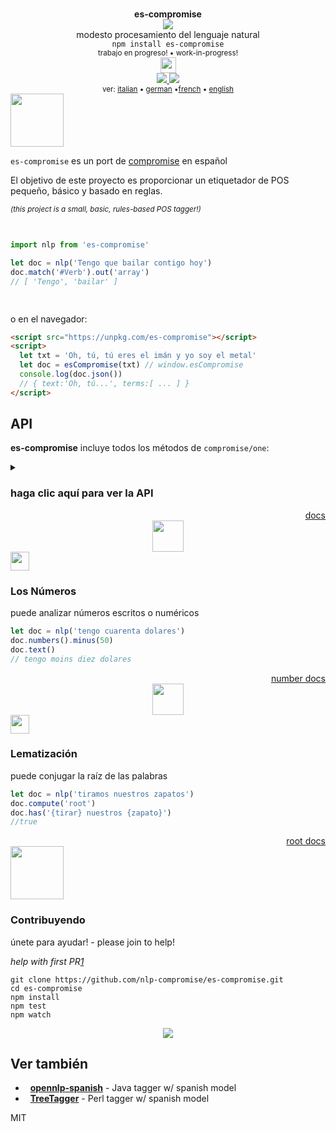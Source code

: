 <div align="center">
  <img height="15px" src="https://user-images.githubusercontent.com/399657/68221862-17ceb980-ffb8-11e9-87d4-7b30b6488f16.png"/>
  <div><b>es-compromise</b></div>
  <img src="https://user-images.githubusercontent.com/399657/68222691-6597f180-ffb9-11e9-8a32-a7f38aa8bded.png"/>
  <div>modesto procesamiento del lenguaje natural</div>
  <div><code>npm install es-compromise</code></div>
  <div align="center">
    <sub>
        trabajo en progreso!  •  work-in-progress!
    </sub>
  </div>
  <img height="25px" src="https://user-images.githubusercontent.com/399657/68221862-17ceb980-ffb8-11e9-87d4-7b30b6488f16.png"/>
</div>

<div align="center">
  <div>
    <a href="https://npmjs.org/package/es-compromise">
    <img src="https://img.shields.io/npm/v/es-compromise.svg?style=flat-square" />
  </a>
  <!-- <a href="https://codecov.io/gh/spencermountain/es-compromise">
    <img src="https://codecov.io/gh/spencermountain/es-compromise/branch/master/graph/badge.svg" />
  </a> -->
  <a href="https://bundlephobia.com/result?p=es-compromise">
    <img src="https://img.shields.io/bundlephobia/min/es-compromise"/>
  </a>
  </div>
  <div align="center">
    <sub>
     ver: <a href="https://github.com/nlp-compromise/es-compromise">italian</a> • <a href="https://github.com/nlp-compromise/de-compromise">german</a>  •<a href="https://github.com/nlp-compromise/fr-compromise">french</a>  • <a href="https://github.com/spencermountain/compromise">english</a>
    </sub>
  </div>
</div>


<!-- spacer -->
<img height="85px" src="https://user-images.githubusercontent.com/399657/68221862-17ceb980-ffb8-11e9-87d4-7b30b6488f16.png"/>


`es-compromise` es un port de [compromise](https://github.com/nlp-compromise/compromise) en español

El objetivo de este proyecto es proporcionar un etiquetador de POS pequeño, básico y basado en reglas. 

<p><i ><sub>
  (this project is a small, basic, rules-based POS tagger!)
</sub></i></p>

<!-- spacer -->
<img height="15px" src="https://user-images.githubusercontent.com/399657/68221862-17ceb980-ffb8-11e9-87d4-7b30b6488f16.png"/>

```js
import nlp from 'es-compromise'

let doc = nlp('Tengo que bailar contigo hoy')
doc.match('#Verb').out('array')
// [ 'Tengo', 'bailar' ]
```

<!-- spacer -->
<img height="15px" src="https://user-images.githubusercontent.com/399657/68221862-17ceb980-ffb8-11e9-87d4-7b30b6488f16.png"/>

o en el navegador:
```html
<script src="https://unpkg.com/es-compromise"></script>
<script>
  let txt = 'Oh, tú, tú eres el imán y yo soy el metal'
  let doc = esCompromise(txt) // window.esCompromise
  console.log(doc.json())
  // { text:'Oh, tú...', terms:[ ... ] }
</script>
```

## API
**es-compromise** incluye todos los métodos de `compromise/one`:

<details>
  <summary><h3>haga clic aquí para ver la API</h3></summary>

##### Output

- **[.text()](https://observablehq.com/@spencermountain/compromise-text)** - return the document as text
- **[.json()](https://observablehq.com/@spencermountain/compromise-json)** - return the document as data
- **[.debug()](https://observablehq.com/@spencermountain/compromise-output)** - pretty-print the interpreted document
- **[.out()](https://observablehq.com/@spencermountain/compromise-output)** - a named or custom output
- **[.html({})](https://observablehq.com/@spencermountain/compromise-html)** - output custom html tags for matches
- **[.wrap({})](https://observablehq.com/@spencermountain/compromise-output)** - produce custom output for document matches

##### Utils

- **[.found](https://observablehq.com/@spencermountain/compromise-utils)** _[getter]_ - is this document empty?
- **[.docs](https://observablehq.com/@spencermountain/compromise-utils)** _[getter]_ get term objects as json
- **[.length](https://observablehq.com/@spencermountain/compromise-utils)** _[getter]_ - count the # of characters in the document (string length)
- **[.isView](https://observablehq.com/@spencermountain/compromise-utils)** _[getter]_ - identify a compromise object
- **[.compute()](https://observablehq.com/@spencermountain/compromise-compute)** - run a named analysis on the document
- **[.clone()](https://observablehq.com/@spencermountain/compromise-utils)** - deep-copy the document, so that no references remain
- **[.termList()](https://observablehq.com/@spencermountain/compromise-accessors)** - return a flat list of all Term objects in match
- **[.cache({})](https://observablehq.com/@spencermountain/compromise-cache)** - freeze the current state of the document, for speed-purposes
- **[.uncache()](https://observablehq.com/@spencermountain/compromise-cache)** - un-freezes the current state of the document, so it may be transformed

##### Accessors

- **[.all()](https://observablehq.com/@spencermountain/compromise-utils)** - return the whole original document ('zoom out')
- **[.terms()](https://observablehq.com/@spencermountain/compromise-selections)** - split-up results by each individual term
- **[.first(n)](https://observablehq.com/@spencermountain/compromise-accessors)** - use only the first result(s)
- **[.last(n)](https://observablehq.com/@spencermountain/compromise-accessors)** - use only the last result(s)
- **[.slice(n,n)](https://observablehq.com/@spencermountain/compromise-accessors)** - grab a subset of the results
- **[.eq(n)](https://observablehq.com/@spencermountain/compromise-accessors)** - use only the nth result
- **[.firstTerms()](https://observablehq.com/@spencermountain/compromise-accessors)** - get the first word in each match
- **[.lastTerms()](https://observablehq.com/@spencermountain/compromise-accessors)** - get the end word in each match
- **[.fullSentences()](https://observablehq.com/@spencermountain/compromise-accessors)** - get the whole sentence for each match
- **[.groups()](https://observablehq.com/@spencermountain/compromise-accessors)** - grab any named capture-groups from a match
- **[.wordCount()](https://observablehq.com/@spencermountain/compromise-utils)** - count the # of terms in the document
- **[.confidence()](https://observablehq.com/@spencermountain/compromise-utils)** - an average score for pos tag interpretations

##### Match

_(match methods use the [match-syntax](https://docs.compromise.cool/compromise-match-syntax).)_

- **[.match('')](https://observablehq.com/@spencermountain/compromise-match)** - return a new Doc, with this one as a parent
- **[.not('')](https://observablehq.com/@spencermountain/compromise-match)** - return all results except for this
- **[.matchOne('')](https://observablehq.com/@spencermountain/compromise-match)** - return only the first match
- **[.if('')](https://observablehq.com/@spencermountain/compromise-match)** - return each current phrase, only if it contains this match ('only')
- **[.ifNo('')](https://observablehq.com/@spencermountain/compromise-match)** - Filter-out any current phrases that have this match ('notIf')
- **[.has('')](https://observablehq.com/@spencermountain/compromise-match)** - Return a boolean if this match exists
- **[.before('')](https://observablehq.com/@spencermountain/compromise-match)** - return all terms before a match, in each phrase
- **[.after('')](https://observablehq.com/@spencermountain/compromise-match)** - return all terms after a match, in each phrase
- **[.union()](https://observablehq.com/@spencermountain/compromise-pointers)** - return combined matches without duplicates
- **[.intersection()](https://observablehq.com/@spencermountain/compromise-pointers)** - return only duplicate matches
- **[.complement()](https://observablehq.com/@spencermountain/compromise-pointers)** - get everything not in another match
- **[.settle()](https://observablehq.com/@spencermountain/compromise-pointers)** - remove overlaps from matches
- **[.growRight('')](https://observablehq.com/@spencermountain/compromise-match)** - add any matching terms immediately after each match
- **[.growLeft('')](https://observablehq.com/@spencermountain/compromise-match)** - add any matching terms immediately before each match
- **[.grow('')](https://observablehq.com/@spencermountain/compromise-match)** - add any matching terms before or after each match
- **[.sweep(net)](https://observablehq.com/@spencermountain/compromise-sweep)** - apply a series of match objects to the document
- **[.splitOn('')](https://observablehq.com/@spencermountain/compromise-split)** - return a Document with three parts for every match ('splitOn')
- **[.splitBefore('')](https://observablehq.com/@spencermountain/compromise-split)** - partition a phrase before each matching segment
- **[.splitAfter('')](https://observablehq.com/@spencermountain/compromise-split)** - partition a phrase after each matching segment
- **[.lookup([])](https://observablehq.com/@spencermountain/compromise-match)** - quick find for an array of string matches
- **[.autoFill()](https://observablehq.com/@spencermountain/compromise-typeahead)** - create type-ahead assumptions on the document

##### Tag

- **[.tag('')](https://observablehq.com/@spencermountain/compromise-tagger)** - Give all terms the given tag
- **[.tagSafe('')](https://observablehq.com/@spencermountain/compromise-tagger)** - Only apply tag to terms if it is consistent with current tags
- **[.unTag('')](https://observablehq.com/@spencermountain/compromise-tagger)** - Remove this term from the given terms
- **[.canBe('')](https://observablehq.com/@spencermountain/compromise-tagger)** - return only the terms that can be this tag

##### Case

- **[.toLowerCase()](https://observablehq.com/@spencermountain/compromise-case)** - turn every letter of every term to lower-cse
- **[.toUpperCase()](https://observablehq.com/@spencermountain/compromise-case)** - turn every letter of every term to upper case
- **[.toTitleCase()](https://observablehq.com/@spencermountain/compromise-case)** - upper-case the first letter of each term
- **[.toCamelCase()](https://observablehq.com/@spencermountain/compromise-case)** - remove whitespace and title-case each term

##### Whitespace

- **[.pre('')](https://observablehq.com/@spencermountain/compromise-whitespace)** - add this punctuation or whitespace before each match
- **[.post('')](https://observablehq.com/@spencermountain/compromise-whitespace)** - add this punctuation or whitespace after each match
- **[.trim()](https://observablehq.com/@spencermountain/compromise-whitespace)** - remove start and end whitespace
- **[.hyphenate()](https://observablehq.com/@spencermountain/compromise-whitespace)** - connect words with hyphen, and remove whitespace
- **[.dehyphenate()](https://observablehq.com/@spencermountain/compromise-whitespace)** - remove hyphens between words, and set whitespace
- **[.toQuotations()](https://observablehq.com/@spencermountain/compromise-whitespace)** - add quotation marks around these matches
- **[.toParentheses()](https://observablehq.com/@spencermountain/compromise-whitespace)** - add brackets around these matches

##### Loops

- **[.map(fn)](https://observablehq.com/@spencermountain/compromise-loops)** - run each phrase through a function, and create a new document
- **[.forEach(fn)](https://observablehq.com/@spencermountain/compromise-loops)** - run a function on each phrase, as an individual document
- **[.filter(fn)](https://observablehq.com/@spencermountain/compromise-loops)** - return only the phrases that return true
- **[.find(fn)](https://observablehq.com/@spencermountain/compromise-loops)** - return a document with only the first phrase that matches
- **[.some(fn)](https://observablehq.com/@spencermountain/compromise-loops)** - return true or false if there is one matching phrase
- **[.random(fn)](https://observablehq.com/@spencermountain/compromise-loops)** - sample a subset of the results

##### Insert

- **[.replace(match, replace)](https://observablehq.com/@spencermountain/compromise-insert)** - search and replace match with new content
- **[.replaceWith(replace)](https://observablehq.com/@spencermountain/compromise-insert)** - substitute-in new text
- **[.remove()](https://observablehq.com/@spencermountain/compromise-insert)** - fully remove these terms from the document
- **[.insertBefore(str)](https://observablehq.com/@spencermountain/compromise-insert)** - add these new terms to the front of each match (prepend)
- **[.insertAfter(str)](https://observablehq.com/@spencermountain/compromise-insert)** - add these new terms to the end of each match (append)
- **[.concat()](https://observablehq.com/@spencermountain/compromise-insert)** - add these new things to the end
- **[.swap(fromLemma, toLemma)](https://observablehq.com/@spencermountain/compromise-insert)** - smart replace of root-words,using proper conjugation

##### Transform

- **[.sort('method')](https://observablehq.com/@spencermountain/compromise-sorting)** - re-arrange the order of the matches (in place)
- **[.reverse()](https://observablehq.com/@spencermountain/compromise-sorting)** - reverse the order of the matches, but not the words
- **[.normalize({})](https://observablehq.com/@spencermountain/compromise-normalization)** - clean-up the text in various ways
- **[.unique()](https://observablehq.com/@spencermountain/compromise-sorting)** - remove any duplicate matches


##### Lib

_(these methods are on the main `nlp` object)_

- **[nlp.tokenize(str)](https://observablehq.com/@spencermountain/compromise-tokenization)** - parse text without running POS-tagging
- **[nlp.lazy(str, match)](https://observablehq.com/@spencermountain/compromise-performance)** - scan through a text with minimal analysis
- **[nlp.plugin({})](https://observablehq.com/@spencermountain/compromise-constructor-methods)** - mix in a compromise-plugin
- **[nlp.parseMatch(str)](https://observablehq.com/@spencermountain/compromise-constructor-methods)** - pre-parse any match statements into json
- **[nlp.world()](https://observablehq.com/@spencermountain/compromise-constructor-methods)** - grab or change library internals
- **[nlp.model()](https://observablehq.com/@spencermountain/compromise-constructor-methods)** - grab all current linguistic data
- **[nlp.methods()](https://observablehq.com/@spencermountain/compromise-constructor-methods)** - grab or change internal methods
- **[nlp.hooks()](https://observablehq.com/@spencermountain/compromise-constructor-methods)** - see which compute methods run automatically
- **[nlp.verbose(mode)](https://observablehq.com/@spencermountain/compromise-constructor-methods)** - log our decision-making for debugging
- **[nlp.version](https://observablehq.com/@spencermountain/compromise-constructor-methods)** - current semver version of the library

- **[nlp.addWords(obj)](https://observablehq.com/@spencermountain/compromise-plugin)** - add new words to the lexicon
- **[nlp.addTags(obj)](https://observablehq.com/@spencermountain/compromise-plugin)** - add new tags to the tagSet
- **[nlp.typeahead(arr)](https://observablehq.com/@spencermountain/compromise-typeahead)** - add words to the auto-fill dictionary
- **[nlp.buildTrie(arr)](https://observablehq.com/@spencermountain/compromise-lookup)** - compile a list of words into a fast lookup form
- **[nlp.buildNet(arr)](https://observablehq.com/@spencermountain/compromise-sweep)** - compile a list of matches into a fast match form

<!-- spacer -->
<img height="30px" src="https://user-images.githubusercontent.com/399657/68221862-17ceb980-ffb8-11e9-87d4-7b30b6488f16.png"/>
</details>

<div align="right">
  <a href="https://docs.compromise.cool">docs</a>
</div>
<div align="center">
  <img height="50px" src="https://user-images.githubusercontent.com/399657/68221837-0d142480-ffb8-11e9-9d30-90669f1b897c.png"/>
</div>
<!-- spacer -->
<img height="30px" src="https://user-images.githubusercontent.com/399657/68221862-17ceb980-ffb8-11e9-87d4-7b30b6488f16.png"/>


### Los Números
puede analizar números escritos o numéricos
```js
let doc = nlp('tengo cuarenta dolares')
doc.numbers().minus(50)
doc.text()
// tengo moins diez dolares
```

<div align="right">
  <a href="https://docs.compromise.cool/compromise-numbers">number docs</a>
</div>
<div align="center">
  <img height="50px" src="https://user-images.githubusercontent.com/399657/68221814-05ed1680-ffb8-11e9-8b6b-c7528d163871.png"/>
</div>
<!-- spacer -->
<img height="30px" src="https://user-images.githubusercontent.com/399657/68221862-17ceb980-ffb8-11e9-87d4-7b30b6488f16.png"/>

### Lematización
puede conjugar la raíz de las palabras
```js
let doc = nlp('tiramos nuestros zapatos')
doc.compute('root')
doc.has('{tirar} nuestros {zapato}')
//true
```

<div align="right">
  <a href="https://docs.compromise.cool/compromise-root">root docs</a>
</div>
<!-- spacer -->
<img height="85px" src="https://user-images.githubusercontent.com/399657/68221862-17ceb980-ffb8-11e9-87d4-7b30b6488f16.png"/>


### Contribuyendo
únete para ayudar! - please join to help!

*help with first PR[1](https://github.com/spencermountain/compromise/wiki/Contributing)*
```
git clone https://github.com/nlp-compromise/es-compromise.git
cd es-compromise
npm install
npm test
npm watch
```

<div align="center">
  <img src="https://user-images.githubusercontent.com/399657/68221731-e8b84800-ffb7-11e9-8453-6395e0e903fa.png"/>
</div>

## Ver también
- &nbsp; **[opennlp-spanish](https://opennlp.apache.org/)** - Java tagger w/ spanish model
- &nbsp; **[TreeTagger](https://www.cis.uni-muenchen.de/~schmid/tools/TreeTagger/)** - Perl tagger w/ spanish model

MIT
